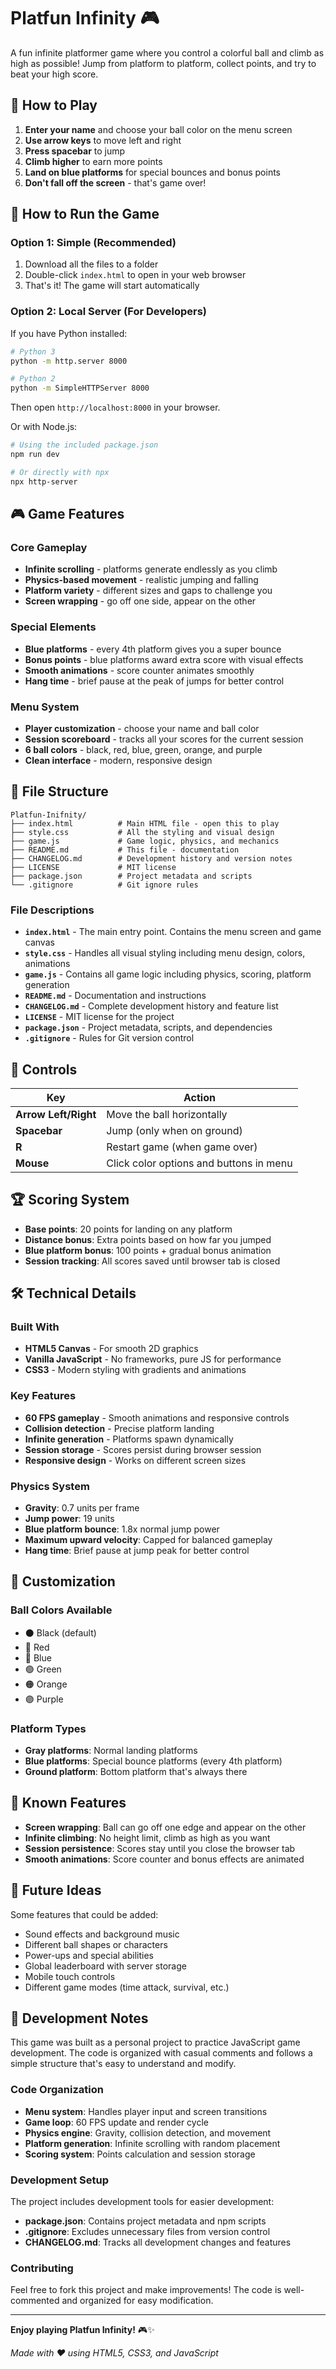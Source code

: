 # Platfun Infinity 🎮

A fun infinite platformer game where you control a colorful ball and climb as high as possible! Jump from platform to platform, collect points, and try to beat your high score.

## 🎯 How to Play

1. **Enter your name** and choose your ball color on the menu screen
2. **Use arrow keys** to move left and right
3. **Press spacebar** to jump
4. **Climb higher** to earn more points
5. **Land on blue platforms** for special bounces and bonus points
6. **Don't fall off the screen** - that's game over!

## 🚀 How to Run the Game

### Option 1: Simple (Recommended)
1. Download all the files to a folder
2. Double-click `index.html` to open in your web browser
3. That's it! The game will start automatically

### Option 2: Local Server (For Developers)
If you have Python installed:
```bash
# Python 3
python -m http.server 8000

# Python 2
python -m SimpleHTTPServer 8000
```
Then open `http://localhost:8000` in your browser.

Or with Node.js:
```bash
# Using the included package.json
npm run dev

# Or directly with npx
npx http-server
```

## 🎮 Game Features

### Core Gameplay
- **Infinite scrolling** - platforms generate endlessly as you climb
- **Physics-based movement** - realistic jumping and falling
- **Platform variety** - different sizes and gaps to challenge you
- **Screen wrapping** - go off one side, appear on the other

### Special Elements
- **Blue platforms** - every 4th platform gives you a super bounce
- **Bonus points** - blue platforms award extra score with visual effects
- **Smooth animations** - score counter animates smoothly
- **Hang time** - brief pause at the peak of jumps for better control

### Menu System
- **Player customization** - choose your name and ball color
- **Session scoreboard** - tracks all your scores for the current session
- **6 ball colors** - black, red, blue, green, orange, and purple
- **Clean interface** - modern, responsive design

## 📁 File Structure

```
Platfun-Inifnity/
├── index.html          # Main HTML file - open this to play
├── style.css           # All the styling and visual design
├── game.js             # Game logic, physics, and mechanics
├── README.md           # This file - documentation
├── CHANGELOG.md        # Development history and version notes
├── LICENSE             # MIT license
├── package.json        # Project metadata and scripts
└── .gitignore          # Git ignore rules
```

### File Descriptions

- **`index.html`** - The main entry point. Contains the menu screen and game canvas
- **`style.css`** - Handles all visual styling including menu design, colors, animations
- **`game.js`** - Contains all game logic including physics, scoring, platform generation
- **`README.md`** - Documentation and instructions
- **`CHANGELOG.md`** - Complete development history and feature list
- **`LICENSE`** - MIT license for the project
- **`package.json`** - Project metadata, scripts, and dependencies
- **`.gitignore`** - Rules for Git version control

## 🎯 Controls

| Key | Action |
|-----|--------|
| **Arrow Left/Right** | Move the ball horizontally |
| **Spacebar** | Jump (only when on ground) |
| **R** | Restart game (when game over) |
| **Mouse** | Click color options and buttons in menu |

## 🏆 Scoring System

- **Base points**: 20 points for landing on any platform
- **Distance bonus**: Extra points based on how far you jumped
- **Blue platform bonus**: 100 points + gradual bonus animation
- **Session tracking**: All scores saved until browser tab is closed

## 🛠️ Technical Details

### Built With
- **HTML5 Canvas** - For smooth 2D graphics
- **Vanilla JavaScript** - No frameworks, pure JS for performance
- **CSS3** - Modern styling with gradients and animations

### Key Features
- **60 FPS gameplay** - Smooth animations and responsive controls
- **Collision detection** - Precise platform landing
- **Infinite generation** - Platforms spawn dynamically
- **Session storage** - Scores persist during browser session
- **Responsive design** - Works on different screen sizes

### Physics System
- **Gravity**: 0.7 units per frame
- **Jump power**: 19 units
- **Blue platform bounce**: 1.8x normal jump power
- **Maximum upward velocity**: Capped for balanced gameplay
- **Hang time**: Brief pause at jump peak for better control

## 🎨 Customization

### Ball Colors Available
- ⚫ Black (default)
- 🔴 Red
- 🔵 Blue
- 🟢 Green
- 🟠 Orange
- 🟣 Purple

### Platform Types
- **Gray platforms**: Normal landing platforms
- **Blue platforms**: Special bounce platforms (every 4th platform)
- **Ground platform**: Bottom platform that's always there

## 🐛 Known Features

- **Screen wrapping**: Ball can go off one edge and appear on the other
- **Infinite climbing**: No height limit, climb as high as you want
- **Session persistence**: Scores stay until you close the browser tab
- **Smooth animations**: Score counter and bonus effects are animated

## 🚀 Future Ideas

Some features that could be added:
- Sound effects and background music
- Different ball shapes or characters
- Power-ups and special abilities
- Global leaderboard with server storage
- Mobile touch controls
- Different game modes (time attack, survival, etc.)

## 📝 Development Notes

This game was built as a personal project to practice JavaScript game development. The code is organized with casual comments and follows a simple structure that's easy to understand and modify.

### Code Organization
- **Menu system**: Handles player input and screen transitions
- **Game loop**: 60 FPS update and render cycle
- **Physics engine**: Gravity, collision detection, and movement
- **Platform generation**: Infinite scrolling with random placement
- **Scoring system**: Points calculation and session storage

### Development Setup
The project includes development tools for easier development:
- **package.json**: Contains project metadata and npm scripts
- **.gitignore**: Excludes unnecessary files from version control
- **CHANGELOG.md**: Tracks all development changes and features

### Contributing
Feel free to fork this project and make improvements! The code is well-commented and organized for easy modification.

---

**Enjoy playing Platfun Infinity!** 🎮✨

*Made with ❤️ using HTML5, CSS3, and JavaScript*
